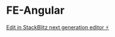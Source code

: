 # FE-Angular

[Edit in StackBlitz next generation editor ⚡️](https://stackblitz.com/~/github.com/zeuxi141/FE-Angular)
